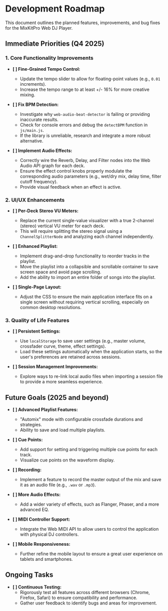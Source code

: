 # Development Roadmap

This document outlines the planned features, improvements, and bug fixes for the MixKitPro Web DJ Player.

## Immediate Priorities (Q4 2025)

### 1. Core Functionality Improvements
-   **[ ] Fine-Grained Tempo Control:**
    -   Update the tempo slider to allow for floating-point values (e.g., `0.01` increments).
    -   Increase the tempo range to at least +/- 16% for more creative mixing.

-   **[ ] Fix BPM Detection:**
    -   Investigate why `web-audio-beat-detector` is failing or providing inaccurate results.
    -   Check for console errors and debug the `detectBPM` function in `js/main.js`.
    -   If the library is unreliable, research and integrate a more robust alternative.

-   **[ ] Implement Audio Effects:**
    -   Correctly wire the Reverb, Delay, and Filter nodes into the Web Audio API graph for each deck.
    -   Ensure the effect control knobs properly modulate the corresponding audio parameters (e.g., wet/dry mix, delay time, filter cutoff frequency).
    -   Provide visual feedback when an effect is active.

### 2. UI/UX Enhancements
-   **[ ] Per-Deck Stereo VU Meters:**
    -   Replace the current single-value visualizer with a true 2-channel (stereo) vertical VU meter for each deck.
    -   This will require splitting the stereo signal using a `ChannelSplitterNode` and analyzing each channel independently.

-   **[ ] Enhanced Playlist:**
    -   Implement drag-and-drop functionality to reorder tracks in the playlist.
    -   Move the playlist into a collapsible and scrollable container to save screen space and avoid page scrolling.
    -   Add the ability to import an entire folder of songs into the playlist.

-   **[ ] Single-Page Layout:**
    -   Adjust the CSS to ensure the main application interface fits on a single screen without requiring vertical scrolling, especially on common desktop resolutions.

### 3. Quality of Life Features
-   **[ ] Persistent Settings:**
    -   Use `localStorage` to save user settings (e.g., master volume, crossfader curve, theme, effect settings).
    -   Load these settings automatically when the application starts, so the user's preferences are retained across sessions.

-   **[ ] Session Management Improvements:**
    -   Explore ways to re-link local audio files when importing a session file to provide a more seamless experience.

## Future Goals (2025 and beyond)

-   **[ ] Advanced Playlist Features:**
    -   "Automix" mode with configurable crossfade durations and strategies.
    -   Ability to save and load multiple playlists.

-   **[ ] Cue Points:**
    -   Add support for setting and triggering multiple cue points for each track.
    -   Visualize cue points on the waveform display.

-   **[ ] Recording:**
    -   Implement a feature to record the master output of the mix and save it as an audio file (e.g., `.wav` or `.mp3`).

-   **[ ] More Audio Effects:**
    -   Add a wider variety of effects, such as Flanger, Phaser, and a more advanced EQ.

-   **[ ] MIDI Controller Support:**
    -   Integrate the Web MIDI API to allow users to control the application with physical DJ controllers.

-   **[ ] Mobile Responsiveness:**
    -   Further refine the mobile layout to ensure a great user experience on tablets and smartphones.

## Ongoing Tasks
-   **[ ] Continuous Testing:**
    -   Rigorously test all features across different browsers (Chrome, Firefox, Safari) to ensure compatibility and performance.
    -   Gather user feedback to identify bugs and areas for improvement.
